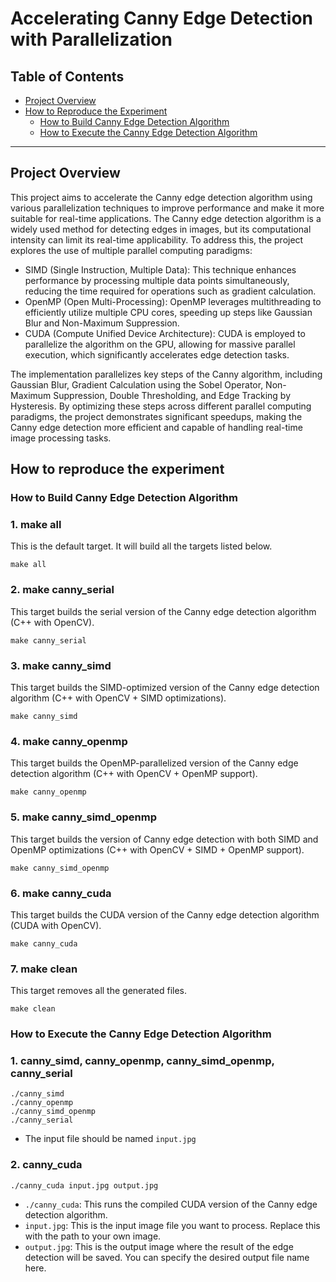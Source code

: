 # Accelerating Canny Edge Detection with Parallelization

## Table of Contents
- [Project Overview](#project-overview)  
- [How to Reproduce the Experiment](#how-to-reproduce-the-experiment)
  * [How to Build Canny Edge Detection Algorithm](#how-to-build-canny-edge-detection-algorithm)
  * [How to Execute the Canny Edge Detection Algorithm](#how-to-execute-the-canny-edge-detection-algorithm)

---

## Project Overview  
This project aims to accelerate the Canny edge detection algorithm using various parallelization techniques to improve performance and make it more suitable for real-time applications. The Canny edge detection algorithm is a widely used method for detecting edges in images, but its computational intensity can limit its real-time applicability. To address this, the project explores the use of multiple parallel computing paradigms:

- SIMD (Single Instruction, Multiple Data): This technique enhances performance by processing multiple data points simultaneously, reducing the time required for operations such as gradient calculation.
- OpenMP (Open Multi-Processing): OpenMP leverages multithreading to efficiently utilize multiple CPU cores, speeding up steps like Gaussian Blur and Non-Maximum Suppression.
- CUDA (Compute Unified Device Architecture): CUDA is employed to parallelize the algorithm on the GPU, allowing for massive parallel execution, which significantly accelerates edge detection tasks.

The implementation parallelizes key steps of the Canny algorithm, including Gaussian Blur, Gradient Calculation using the Sobel Operator, Non-Maximum Suppression, Double Thresholding, and Edge Tracking by Hysteresis. By optimizing these steps across different parallel computing paradigms, the project demonstrates significant speedups, making the Canny edge detection more efficient and capable of handling real-time image processing tasks.

## How to reproduce the experiment
### How to Build Canny Edge Detection Algorithm

### 1. **make all**
This is the default target. It will build all the targets listed below.
```
make all
```

### 2. **make canny_serial**
This target builds the serial version of the Canny edge detection algorithm (C++ with OpenCV).
```
make canny_serial
```

### 3. **make canny_simd**
This target builds the SIMD-optimized version of the Canny edge detection algorithm (C++ with OpenCV + SIMD optimizations).
```
make canny_simd
```

### 4. **make canny_openmp**
This target builds the OpenMP-parallelized version of the Canny edge detection algorithm (C++ with OpenCV + OpenMP support).
```
make canny_openmp
```

### 5. **make canny_simd_openmp**
This target builds the version of Canny edge detection with both SIMD and OpenMP optimizations (C++ with OpenCV + SIMD + OpenMP support).
```
make canny_simd_openmp
```

### 6. **make canny_cuda**
This target builds the CUDA version of the Canny edge detection algorithm (CUDA with OpenCV).
```
make canny_cuda
```

### 7. **make clean**
This target removes all the generated files.
```
make clean
```

### How to Execute the Canny Edge Detection Algorithm

### 1. **canny_simd, canny_openmp, canny_simd_openmp, canny_serial**
```
./canny_simd
./canny_openmp
./canny_simd_openmp
./canny_serial
```
- The input file should be named ```input.jpg```

### 2. **canny_cuda**
```
./canny_cuda input.jpg output.jpg
```
- ```./canny_cuda```: This runs the compiled CUDA version of the Canny edge detection algorithm.
- ```input.jpg```: This is the input image file you want to process. Replace this with the path to your own image.
- ```output.jpg```: This is the output image where the result of the edge detection will be saved. You can specify the desired output file name here.
